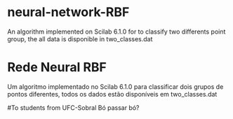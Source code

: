 # neural-network-RBF
 An algorithm implemented on Scilab 6.1.0 for to classify two differents point group, the all data is disponible in two_classes.dat

# Rede Neural RBF
 Um algoritmo implementado no Scilab 6.1.0 para classificar dois grupos de pontos diferentes, todos os dados estão disponíveis em two_classes.dat

#To students from UFC-Sobral
 Bó passar bó?
